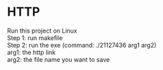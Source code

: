 # HTTP

Run this project on Linux <br>
Step 1: run makefile <br>
Step 2: run the exe (command: ./21127436 arg1 arg2) <br>
arg1: the http link<br>
arg2: the file name you want to save<br>
